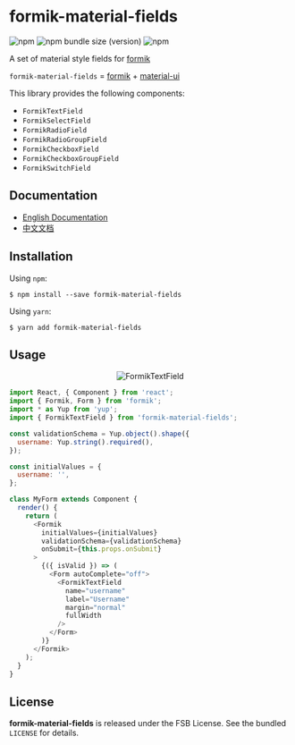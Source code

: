 # formik-material-fields

![npm](https://img.shields.io/npm/v/formik-material-fields.svg) ![npm bundle size (version)](https://img.shields.io/bundlephobia/min/formik-material-fields/0.0.5.svg) ![npm](https://img.shields.io/npm/dw/formik-material-fields.svg)

A set of material style fields for [formik](https://github.com/jaredpalmer/formik)

`formik-material-fields` = [formik](https://github.com/jaredpalmer/formik) + [material-ui](https://github.com/mui-org/material-ui)

This library provides the following components:

- `FormikTextField`
- `FormikSelectField`
- `FormikRadioField`
- `FormikRadioGroupField`
- `FormikCheckboxField`
- `FormikCheckboxGroupField`
- `FormikSwitchField`

## Documentation

- [English Documentation](./docs/en_US/)
- [中文文档](./docs/zh_CN/)

## Installation

Using `npm`:

```
$ npm install --save formik-material-fields
```

Using `yarn`:

```
$ yarn add formik-material-fields
```

## Usage

<p align="center">
  <img src="./media/FormikTextField.gif" alt="FormikTextField" />
</p>

```js
import React, { Component } from 'react';
import { Formik, Form } from 'formik';
import * as Yup from 'yup';
import { FormikTextField } from 'formik-material-fields';

const validationSchema = Yup.object().shape({
  username: Yup.string().required(),
});

const initialValues = {
  username: '',
};

class MyForm extends Component {
  render() {
    return (
      <Formik
        initialValues={initialValues}
        validationSchema={validationSchema}
        onSubmit={this.props.onSubmit}
      >
        {({ isValid }) => (
          <Form autoComplete="off">
            <FormikTextField
              name="username"
              label="Username"
              margin="normal"
              fullWidth
            />
          </Form>
        )}
      </Formik>
    );
  }
}
```

## License

**formik-material-fields** is released under the FSB License. See the bundled `LICENSE` for details.
